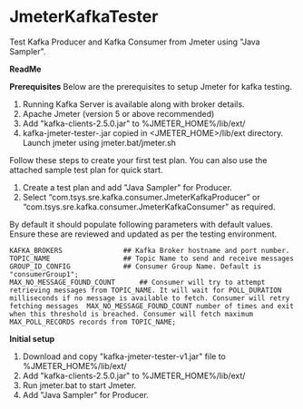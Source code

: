 # JmeterKafkaTester
Test Kafka Producer and Kafka Consumer from Jmeter using "Java Sampler".

<b>ReadMe</b>

<b>Prerequisites</b>
Below are the prerequisites to setup Jmeter for kafka testing.
1.	Running Kafka Server is available along with broker details.
2.	Apache Jmeter (version 5 or above recommended)
3.	Add "kafka-clients-2.5.0.jar" to %JMETER_HOME%/lib/ext/
4.	kafka-jmeter-tester-<version>.jar copied in <JMETER_HOME>/lib/ext directory. Launch jmeter using jmeter.bat/jmeter.sh

Follow these steps to create your first test plan. You can also use the attached sample test plan for quick start.
1.	Create a test plan and add "Java Sampler" for Producer. 
2.	Select “com.tsys.sre.kafka.consumer.JmeterKafkaProducer” or “com.tsys.sre.kafka.consumer.JmeterKafkaConsumer” as required.

By default it should populate following parameters with default values. Ensure these are reviewed and updated as per the testing environment.

	KAFKA_BROKERS             	## Kafka Broker hostname and port number.    
	TOPIC_NAME                	## Topic Name to send and receive messages
	GROUP_ID_CONFIG           	## Consumer Group Name. Default is "consumerGroup1";
	MAX_NO_MESSAGE_FOUND_COUNT  	## Consumer will try to attempt retrieving messages from TOPIC_NAME. It will wait for POLL_DURATION milliseconds if no message is available to fetch. Consumer will retry fetching messages  MAX_NO_MESSAGE_FOUND_COUNT number of times and exit when this threshold is breached. Consumer will fetch maximum  MAX_POLL_RECORDS records from TOPIC_NAME;
	
<b>Initial setup</b>  

1. Download and copy "kafka-jmeter-tester-v1.jar" file to %JMETER_HOME%/lib/ext/
2. Add "kafka-clients-2.5.0.jar" to %JMETER_HOME%/lib/ext/
3. Run jmeter.bat to start Jmeter.
4. Add "Java Sampler" for Producer. 

